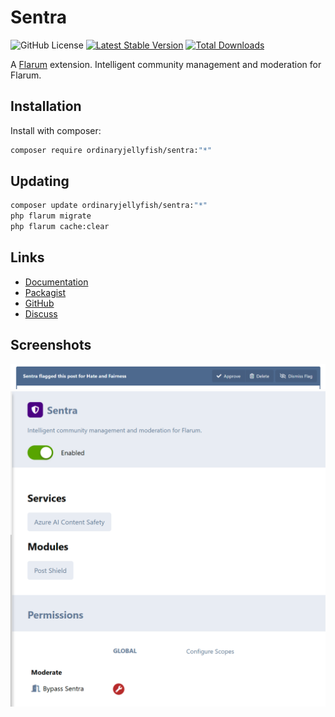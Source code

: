 # Sentra
![GitHub License](https://img.shields.io/github/license/OrdinaryJellyfish/sentra) [![Latest Stable Version](https://img.shields.io/packagist/v/ordinaryjellyfish/sentra.svg)](https://packagist.org/packages/ordinaryjellyfish/sentra) [![Total Downloads](https://img.shields.io/packagist/dt/ordinaryjellyfish/sentra.svg)](https://packagist.org/packages/ordinaryjellyfish/sentra)

A [Flarum](https://flarum.org) extension. Intelligent community management and moderation for Flarum.


## Installation

Install with composer:

```sh
composer require ordinaryjellyfish/sentra:"*"
```

## Updating

```sh
composer update ordinaryjellyfish/sentra:"*"
php flarum migrate
php flarum cache:clear
```

## Links

- [Documentation](https://sentra.ordinaryjellyfish.xyz)
- [Packagist](https://packagist.org/packages/ordinaryjellyfish/sentra)
- [GitHub](https://github.com/OrdinaryJellyfish/sentra)
- [Discuss](https://discuss.flarum.org/d/PUT_DISCUSS_SLUG_HERE)

## Screenshots

![Flag](https://raw.githubusercontent.com/OrdinaryJellyfish/sentra/refs/heads/main/screenshots/flag.png)
![Settings](https://raw.githubusercontent.com/OrdinaryJellyfish/sentra/refs/heads/main/screenshots/settings.png)
